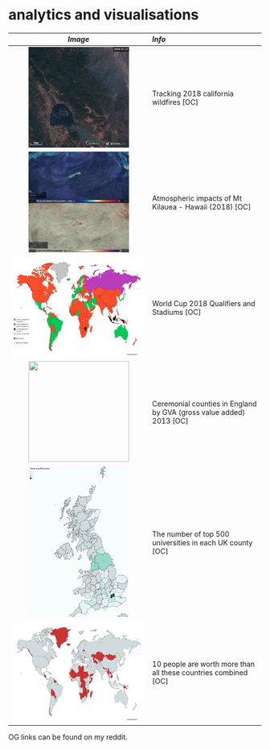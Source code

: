 # analytics and visualisations

 *Image* | *Info* |
:--:|:--|
<img src="wildfiresGIF.gif" width="200" height="200">| Tracking 2018 california wildfires [OC]
<img src="hawaii.jpg" width="200" height="200">| Atmospheric impacts of Mt Kilauea - Hawaii (2018) [OC]
<img src="2018wc.png" width="400" height="200">| World Cup 2018 Qualifiers and Stadiums [OC]
<img src="countiesGVA.png" width="200" height="200">| Ceremonial counties in England by GVA (gross value added) 2013 [OC]
<img src="unis.png" width="200" height="300">| The number of top 500 universities in each UK county [OC]
<img src="worth.png" width="400" height="200">| 10 people are worth more than all these countries combined [OC]

OG links can be found on my reddit.
